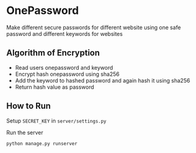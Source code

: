 # OnePassword

Make different secure passwords for different website using one safe password and different keywords for websites


## Algorithm of Encryption

* Read users onepassword and keyword
* Encrypt hash onepassword using sha256
* Add the keyword to hashed password and again hash it using sha256
* Return hash value as password


## How to Run

Setup ```SECRET_KEY``` in ```server/settings.py```

Run the server

```
python manage.py runserver
```
